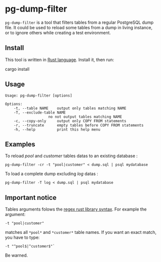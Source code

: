 pg-dump-filter
==============

`pg-dump-filter` is a tool that filters tables from a regular
PostgreSQL dump file. It could be used to reload some tables from a
dump in living instance, or to ignore others while creating a test
environment.

Install
-------

This tool is written in [Rust language](https://www.rust-lang.org/). 
Install it, then run:

  cargo install

Usage
-----

    Usage: pg-dump-filter [options]

    Options:
        -t, --table NAME    output only tables matching NAME
        -T, --exclude-table NAME
                        no not output tables matching NAME
        -c, --copy-only     output only COPY FROM statements
        -r, --truncate      empty tables before COPY FROM statements
        -h, --help          print this help menu

Examples
--------

To reload *pool* and *customer* tables datas to an existing database :

    pg-dump-filter -cr -t "pool|customer" < dump.sql | psql mydatabase
    
To load a complete dump excluding *log* datas :

    pg-dump-filter -T log < dump.sql | psql mydatabase

Important notice
----------------

Tables arguments folows the [regex rust library
syntax](https://docs.rs/regex/0.2.2/regex/#syntax). For example the
argument:

    -t "pool|customer"

matches all `*pool*` and `*customer*` table names. If you want an
exact match, you have to type:

    -t "^pool$|^customer$"`
    
Be warned.
